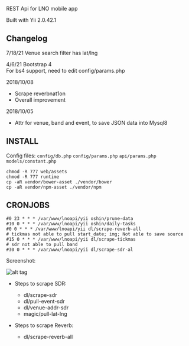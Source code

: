 REST Api for LNO mobile app

Built with Yii 2.0.42.1

Changelog
------------
7/18/21 Venue search filter has lat/lng

4/6/21 Bootstrap 4  
For bs4 support, need to edit config/params.php

2018/10/08
- Scrape reverbnat1on
- Overall improvement

2018/10/05
- Attr for venue, band and event, to save JSON data into Mysql8


INSTALL
--------
Config files: `config/db.php` `config/params.php` `api/params.php` `models/constant.php`

`chmod -R 777 web/assets`  
`chmod -R 777 runtime`  
`cp -aR vendor/bower-asset ./vendor/bower`  
`cp -aR vendor/npm-asset ./vendor/npm`  



CRONJOBS
--------

```
#0 23 * * * /var/www/lnoapi/yii oshin/prune-data
#10 0 * * * /var/www/lnoapi/yii oshin/daily-tasks
#0 0 * * * /var/www/lnoapi/yii dl/scrape-reverb-all
# tickmas not able to pull start_date; img; Not able to save source 
#15 0 * * * /var/www/lnoapi/yii dl/scrape-tickmas
# sdr not able to pull band
#30 0 * * * /var/www/lnoapi/yii dl/scrape-sdr-al 
```

Screenshot:

![alt tag](http://i.imgur.com/NyNASU9.png)

+ Steps to scrape SDR:
    + dl/scrape-sdr
    + dl/pull-event-sdr
    + dl/venue-addr-sdr
    + magic/pull-lat-lng
    
+ Steps to scrape Reverb:
    +  dl/scrape-reverb-all
  
